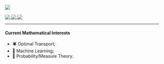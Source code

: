 <p>
<a href="https://github.com/davibarreira/github-readme-stats">
  <img align="center" src="https://github-readme-stats.vercel.app/api?username=davibarreira" />
</a></p>

<p>
<a href="https://julialang.org/">
  <img align="center" src="https://img.shields.io/badge/Julia-9558B2?style=for-the-badge&logo=julia&logoColor=white" />
</a>
<a href="https://medium.com/coffee-in-a-klein-bottle/vim-for-julia-another-look-1dc4265bb49b">
  <img align="center" src="https://img.shields.io/badge/NeoVim-%2357A143.svg?&style=for-the-badge&logo=neovim&logoColor=white" />
</a>
<a href="https://medium.com/coffee-in-a-klein-bottle">
  <img align="center" src="https://img.shields.io/badge/Medium-12100E?style=for-the-badge&logo=medium&logoColor=white" />
</a></p>

-----

#### Current Mathematical Interests
- 🕷️ Optimal Transport;
- 🤖 Machine Learning;
- 🎲 Probability/Measure Theory.

 
  
